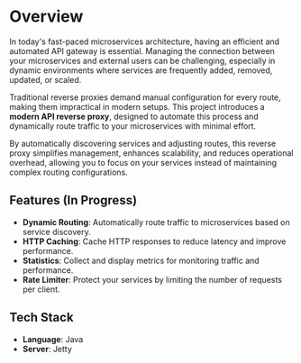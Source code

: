 # Overview

In today's fast-paced microservices architecture, having an efficient and automated API gateway is essential. Managing the connection between your microservices and external users can be challenging, especially in dynamic environments where services are frequently added, removed, updated, or scaled.

Traditional reverse proxies demand manual configuration for every route, making them impractical in modern setups. This project introduces a **modern API reverse proxy**, designed to automate this process and dynamically route traffic to your microservices with minimal effort.

By automatically discovering services and adjusting routes, this reverse proxy simplifies management, enhances scalability, and reduces operational overhead, allowing you to focus on your services instead of maintaining complex routing configurations.

## Features (In Progress)

- **Dynamic Routing**: Automatically route traffic to microservices based on service discovery.
- **HTTP Caching**: Cache HTTP responses to reduce latency and improve performance.
- **Statistics**: Collect and display metrics for monitoring traffic and performance.
- **Rate Limiter**: Protect your services by limiting the number of requests per client.

## Tech Stack

- **Language**: Java
- **Server**: Jetty

